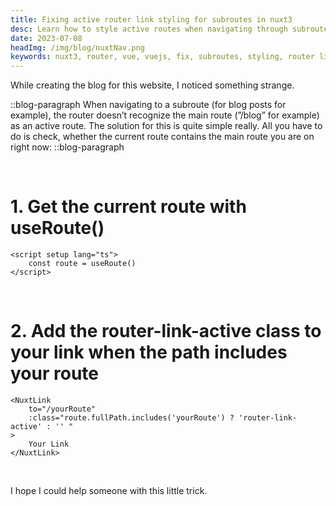 ```yaml
---
title: Fixing active router link styling for subroutes in nuxt3
desc: Learn how to style active routes when navigating through subroutes
date: 2023-07-08
headImg: /img/blog/nuxtNav.png
keywords: nuxt3, router, vue, vuejs, fix, subroutes, styling, router link active, router link
---
```


While creating the blog for this website, I noticed something strange. 

::blog-paragraph
When navigating to a subroute (for blog posts for example), the router doesn’t recognize the main route (”/blog” for example) as an active route. The solution for this is quite simple really. All you have to do is check, whether the current route contains the main route you are on right now:
::blog-paragraph

<br>

<h1 class="text-lg">1. Get the current route with useRoute() </h1>

```vue
<script setup lang="ts">
    const route = useRoute()
</script>
```

<br />

<h1 class="text-lg">2. Add the router-link-active class to your link when the path includes your route</h1>


```vue
<NuxtLink 
    to="/yourRoute" 
    :class="route.fullPath.includes('yourRoute') ? 'router-link-active' : '' "
>
    Your Link
</NuxtLink>
```

<br />

I hope I could help someone with this little trick.


